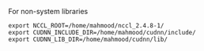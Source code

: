 For non-system libraries
```
export NCCL_ROOT=/home/mahmood/nccl_2.4.8-1/
export CUDNN_INCLUDE_DIR=/home/mahmood/cudnn/include/
export CUDNN_LIB_DIR=/home/mahmood/cudnn/lib/
```

